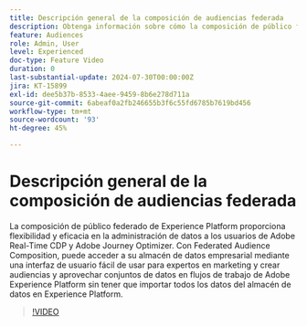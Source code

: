 ```yaml
---
title: Descripción general de la composición de audiencias federada
description: Obtenga información sobre cómo la composición de público federado de Experience Platform proporciona flexibilidad y eficacia en la administración de datos a los usuarios de Adobe Real-Time CDP y Adobe Journey Optimizer.
feature: Audiences
role: Admin, User
level: Experienced
doc-type: Feature Video
duration: 0
last-substantial-update: 2024-07-30T00:00:00Z
jira: KT-15899
exl-id: dee5b37b-8533-4aee-9459-8b6e278d711a
source-git-commit: 6abeaf0a2fb246655b3f6c55fd6785b7619bd456
workflow-type: tm+mt
source-wordcount: '93'
ht-degree: 45%

---
```


# Descripción general de la composición de audiencias federada

La composición de público federado de Experience Platform proporciona flexibilidad y eficacia en la administración de datos a los usuarios de Adobe Real-Time CDP y Adobe Journey Optimizer. Con Federated Audience Composition, puede acceder a su almacén de datos empresarial mediante una interfaz de usuario fácil de usar para expertos en marketing y crear audiencias y aprovechar conjuntos de datos en flujos de trabajo de Adobe Experience Platform sin tener que importar todos los datos del almacén de datos en Experience Platform.

>[!VIDEO](https://video.tv.adobe.com/v/3450884/?captions=spa&learn=on&enablevpops)
